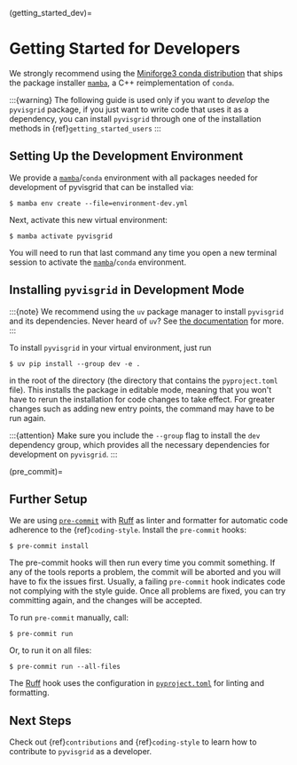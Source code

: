 (getting_started_dev)=

# Getting Started for Developers

We strongly recommend using the [Miniforge3 conda distribution](https://github.com/conda-forge/miniforge)
that ships the package installer [`mamba`][mamba], a C++ reimplementation of ``conda``.

:::{warning}
The following guide is used only if you want to *develop* the
`pyvisgrid` package, if you just want to write code that uses it
as a dependency, you can install `pyvisgrid` through one of the
installation methods in {ref}`getting_started_users`
:::


## Setting Up the Development Environment

We provide a [`mamba`][mamba]/`conda` environment with all packages needed for development of pyvisgrid
that can be installed via:

```shell-session
$ mamba env create --file=environment-dev.yml
```

Next, activate this new virtual environment:

```shell-session
$ mamba activate pyvisgrid
```

You will need to run that last command any time you open a new
terminal session to activate the [`mamba`][mamba]/`conda` environment.


## Installing `pyvisgrid` in Development Mode

:::{note}
We recommend using the `uv` package manager to install ``pyvisgrid``
and its dependencies. Never heard of `uv`? See [the documentation][uv] for more.
:::

To install `pyvisgrid` in your virtual environment, just run

```shell-session
$ uv pip install --group dev -e .
```
in the root of the directory (the directory that contains the `pyproject.toml` file).
This installs the package in editable mode, meaning that you won't have to rerun
the installation for code changes to take effect. For greater changes such as
adding new entry points, the command may have to be run again.

:::{attention}
Make sure you include the `--group` flag to install the `dev` dependency group, which
provides all the necessary dependencies for development on `pyvisgrid`.
:::


(pre_commit)=
## Further Setup

We are using [`pre-commit`][pre-commit] with [Ruff][ruff] as linter and formatter for automatic code adherence
to the {ref}`coding-style`. Install the `pre-commit` hooks:
```shell-session
$ pre-commit install
```
The pre-commit hooks will then run every time you commit something. If any of the tools
reports a problem, the commit will be aborted and you will have to fix the issues first.
Usually, a failing `pre-commit` hook indicates code not complying with the style guide.
Once all problems are fixed, you can try committing again, and the changes will be accepted.

To run `pre-commit` manually, call:
```shell-session
$ pre-commit run
```
Or, to run it on all files:
```shell-session
$ pre-commit run --all-files
```
The [Ruff][ruff] hook uses the configuration in [`pyproject.toml`][pyvisgrid-pyproject] for linting and formatting.


## Next Steps

Check out {ref}`contributions` and {ref}`coding-style` to learn how to contribute
to `pyvisgrid` as a developer.


[mamba]: https://mamba.readthedocs.io/en/latest/
[uv]: https://docs.astral.sh/uv/
[pre-commit]: https://pre-commit.com/
[ruff]: https://docs.astral.sh/ruff/
[pyvisgrid-pyproject]: https://github.com/radionets-project/pyvisgrid/blob/main/pyproject.toml
